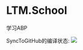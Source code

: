 # LTM.School
学习ABP

SyncToGitHub的编译状态: [<img src="https://liuzhe.visualstudio.com/_apis/public/build/definitions/b7bf4509-e553-45b2-b284-be0d39aa3a54/1/badge" >](https://liuzhe.visualstudio.com/_apis/public/build/definitions/b7bf4509-e553-45b2-b284-be0d39aa3a54/1/badge)
